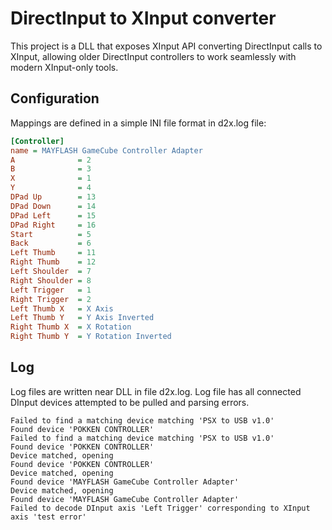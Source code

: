 # DirectInput to XInput converter

This project is a DLL that exposes XInput API converting DirectInput calls to XInput, allowing older DirectInput controllers to work seamlessly with modern XInput-only tools.

## Configuration  
Mappings are defined in a simple INI file format in d2x.log file: 

```ini
[Controller]
name = MAYFLASH GameCube Controller Adapter
A              = 2
B              = 3
X              = 1
Y              = 4
DPad Up        = 13
DPad Down      = 14
DPad Left      = 15
DPad Right     = 16
Start          = 5
Back           = 6
Left Thumb     = 11
Right Thumb    = 12
Left Shoulder  = 7
Right Shoulder = 8
Left Trigger   = 1
Right Trigger  = 2
Left Thumb X   = X Axis
Left Thumb Y   = Y Axis Inverted
Right Thumb X  = X Rotation
Right Thumb Y  = Y Rotation Inverted
```

## Log

Log files are written near DLL in file d2x.log. Log file has all connected DInput devices attempted to be pulled and parsing errors.

```
Failed to find a matching device matching 'PSX to USB v1.0'
Found device 'POKKEN CONTROLLER'
Failed to find a matching device matching 'PSX to USB v1.0'
Found device 'POKKEN CONTROLLER'
Device matched, opening
Found device 'POKKEN CONTROLLER'
Device matched, opening
Found device 'MAYFLASH GameCube Controller Adapter'
Device matched, opening
Found device 'MAYFLASH GameCube Controller Adapter'
Failed to decode DInput axis 'Left Trigger' corresponding to XInput axis 'test error'
```
